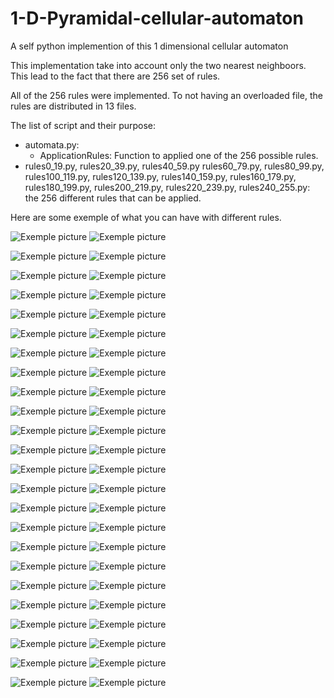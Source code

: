 # 1-D-Pyramidal-cellular-automaton
A self python implemention of this 1 dimensional cellular automaton

This implementation take into account only the two nearest neighboors. This lead to the fact that there are 256 set of rules.

All of the 256 rules were implemented. To not having an overloaded file, the rules are distributed in 13 files.

The list of script and their purpose:
* automata.py:
  * ApplicationRules: Function to applied one of the 256 possible rules.
* rules0_19.py, rules20_39.py, rules40_59.py rules60_79.py, rules80_99.py, rules100_119.py, rules120_139.py, rules140_159.py, rules160_179.py, rules180_199.py, rules200_219.py, rules220_239.py, rules240_255.py: the 256 different rules that can be applied.

Here are some exemple of what you can have with different rules.

![Exemple picture](rule15_sz601_simp.png)
![Exemple picture](rule15_sz601_sum.png)

![Exemple picture](rule41_sz601_simp.png)
![Exemple picture](rule41_sz601_sum.png)

![Exemple picture](rule42_sz601_simp.png)
![Exemple picture](rule42_sz601_sum.png)

![Exemple picture](rule56_sz601_simp.png)
![Exemple picture](rule56_sz601_sum.png)

![Exemple picture](rule52_sz601_simp.png)
![Exemple picture](rule52_sz601_sum.png)

![Exemple picture](rule53_sz601_simp.png)
![Exemple picture](rule53_sz601_sum.png)

![Exemple picture](rule55_sz601_simp.png)
![Exemple picture](rule55_sz601_sum.png)

![Exemple picture](rule101_sz601_simp.png)
![Exemple picture](rule101_sz601_sum.png)

![Exemple picture](rule102_sz601_simp.png)
![Exemple picture](rule102_sz601_sum.png)

![Exemple picture](rule107_sz601_simp.png)
![Exemple picture](rule107_sz601_sum.png)

![Exemple picture](rule108_sz601_simp.png)
![Exemple picture](rule108_sz601_sum.png)

![Exemple picture](rule112_sz601_simp.png)
![Exemple picture](rule112_sz601_sum.png)

![Exemple picture](rule118_sz601_simp.png)
![Exemple picture](rule118_sz601_sum.png)

![Exemple picture](rule121_sz601_simp.png)
![Exemple picture](rule121_sz601_sum.png)

![Exemple picture](rule122_sz601_simp.png)
![Exemple picture](rule122_sz601_sum.png)

![Exemple picture](rule134_sz601_simp.png)
![Exemple picture](rule134_sz601_sum.png)

![Exemple picture](rule138_sz601_simp.png)
![Exemple picture](rule138_sz601_sum.png)

![Exemple picture](rule178_sz601_simp.png)
![Exemple picture](rule178_sz601_sum.png)

![Exemple picture](rule182_sz601_simp.png)
![Exemple picture](rule182_sz601_sum.png)

![Exemple picture](rule198_sz601_simp.png)
![Exemple picture](rule198_sz601_sum.png)

![Exemple picture](rule201_sz601_simp.png)
![Exemple picture](rule201_sz601_sum.png)

![Exemple picture](rule203_sz601_simp.png)
![Exemple picture](rule203_sz601_sum.png)

![Exemple picture](rule204_sz601_simp.png)
![Exemple picture](rule204_sz601_sum.png)

![Exemple picture](rule226_sz601_simp.png)
![Exemple picture](rule226_sz601_sum.png)
